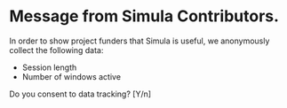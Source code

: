 Message from Simula Contributors.
=================================

In order to show project funders that Simula is useful, 
we anonymously collect the following data:

- Session length
- Number of windows active

Do you consent to data tracking? [Y/n]
